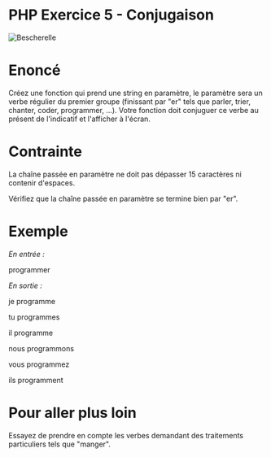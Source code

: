 # PHP Exercice 5 - Conjugaison

![Bescherelle](https://media.cultura.com/media/catalog/product/cache/1/image/1000x1000/9df78eab33525d08d6e5fb8d27136e95/b/e/bescherelle-la-conjugaison-pour-tous-9782218951985_0.jpg)

# Enoncé
Créez une fonction qui prend une string en paramètre, le paramètre sera un verbe régulier du premier groupe (finissant par "er" tels que parler, trier, chanter, coder, programmer, ...). Votre fonction doit conjuguer ce verbe au présent de l'indicatif et l'afficher à l'écran.

# Contrainte
La chaîne passée en paramètre ne doit pas dépasser 15 caractères ni contenir d'espaces.

Vérifiez que la chaîne passée en paramètre se termine bien par "er".

# Exemple

_En entrée :_

programmer


_En sortie :_

je programme

tu programmes

il programme

nous programmons

vous programmez

ils programment

# Pour aller plus loin
Essayez de prendre en compte les verbes demandant des traitements particuliers tels que "manger".
